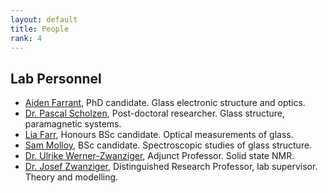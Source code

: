 ```yaml
---
layout: default
title: People
rank: 4
---
```

## Lab Personnel

- [Aiden Farrant](mailto:aiden.farrant@dal.ca), PhD candidate. Glass electronic structure and optics.
- [Dr. Pascal Scholzen](mailto:pascal.scholzen@dal.ca), Post-doctoral researcher. Glass structure, paramagnetic systems.
- [Lia Farr](mailto:lz719813@dal.ca), Honours BSc candidate. Optical measurements of glass.
- [Sam Molloy](mailto:sm715943@dal.ca), BSc candidate. Spectroscopic studies of glass structure.
- [Dr. Ulrike Werner-Zwanziger](mailto:ulli.zwanziger@dal.ca), Adjunct Professor. Solid state NMR.
- [Dr. Josef Zwanziger](mailto:jzwanzig@dal.ca), Distinguished Research Professor, lab supervisor. Theory and modelling.

